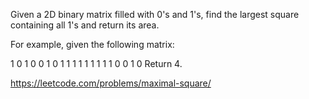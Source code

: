 Given a 2D binary matrix filled with 0's and 1's, find the largest square containing all 1's and return its area.

For example, given the following matrix:

1 0 1 0 0
1 0 1 1 1
1 1 1 1 1
1 0 0 1 0
Return 4.

https://leetcode.com/problems/maximal-square/
